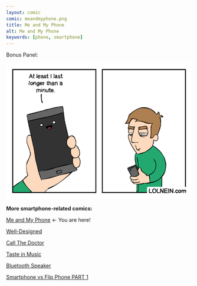 ```yaml
---
layout: comic
comic: meandmyphone.png
title: Me and My Phone
alt: Me and My Phone
keywords: [phone, smartphone]
---
```


Bonus Panel:

![Me and My Phone Bonus Panel](/images/meandmyphone_bonus.png)


__More smartphone-related comics:__

[Me and My Phone](https://lolnein.com/2017/06/26/meandmyphone/) <- You are here!

[Well-Designed](https://lolnein.com/2017/11/04/welldesigned/)

[Call The Doctor](https://lolnein.com/2019/09/12/callthedoctor/)

[Taste in Music](https://lolnein.com/2020/02/24/tasteinmusic/)

[Bluetooth Speaker](https://lolnein.com/2020/02/28/bluetoothspeaker/)

[Smartphone vs Flip Phone PART 1](http://lolnein.com/2013/08/28/smartphones/)

